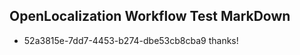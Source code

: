 ## OpenLocalization Workflow Test MarkDown
* 52a3815e-7dd7-4453-b274-dbe53cb8cba9 thanks!

<!--HONumber=Aug16_HO4-->


